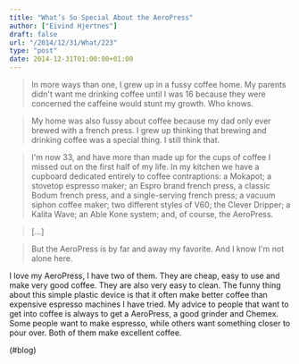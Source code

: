 ```yaml
---
title: "What’s So Special About the AeroPress"
author: ["Eivind Hjertnes"]
draft: false
url: "/2014/12/31/What/223"
type: "post"
date: 2014-12-31T01:00:00+01:00
---
```


> In more ways than one, I grew up in a fussy coffee home. My parents
> didn't want me drinking coffee until I was 16 because they were
> concerned the caffeine would stunt my growth. Who knows.

<!--quoteend-->

> My home was also fussy about coffee because my dad only ever brewed
> with a french press. I grew up thinking that brewing and drinking
> coffee was a special thing. I still think that.

<!--quoteend-->

> I'm now 33, and have more than made up for the cups of coffee I missed
> out on the first half of my life. In my kitchen we have a cupboard
> dedicated entirely to coffee contraptions: a Mokapot; a stovetop
> espresso maker; an Espro brand french press, a classic Bodum french
> press, and a single-serving french press; a vacuum siphon coffee
> maker; two different styles of V60; the Clever Dripper; a Kalita Wave;
> an Able Kone system; and, of course, the AeroPress.

<!--quoteend-->

> [...]

<!--quoteend-->

> But the AeroPress is by far and away my favorite. And I know I'm not
> alone here.

I love my AeroPress, I have two of them. They are cheap, easy to use and
make very good coffee. They are also very easy to clean. The funny thing
about this simple plastic device is that it often make better coffee
than expensive espresso machines I have tried. My advice to people that
want to get into coffee is always to get a AeroPress, a good grinder and
Chemex. Some people want to make espresso, while others want something
closer to pour over. Both of them make excellent coffee.

(#blog)
